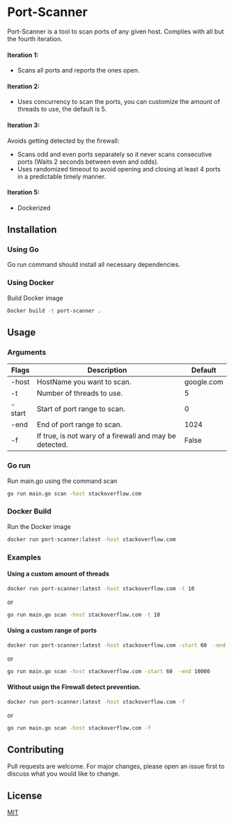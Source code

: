 # Port-Scanner

Port-Scanner is a tool to scan ports of any given host. Complies with all but the fourth iteration.

#### Iteration 1:
 - Scans all ports and reports the ones open.

#### Iteration 2:
 - Uses concurrency to scan the ports, you can customize the amount of threads to use, the default is 5.

#### Iteration 3: 

Avoids getting detected by the firewall:
 - Scans odd and even ports separately so it never scans consecutive ports (Waits 2 seconds between even and odds).
- Uses randomized timeout to avoid opening and closing at least 4 ports in a predictable timely manner.

#### Iteration 5:
 - Dockerized  
 



## Installation
### Using Go
Go run command should install all necessary dependencies.
 
### Using Docker
Build Docker image
```bash
Docker build -t port-scanner .
```

## Usage
### Arguments

| Flags | Description |Default |
| ------ | ------ |------ |
| -host | HostName you want to scan. | google.com|
| -t | Number of threads to use.  | 5 |
| -start | Start of port range to scan.| 0 |
| -end | End of port range to scan.| 1024 |
| -f | If true, is not wary of a firewall and may be detected.| False |


### Go run 
Run main.go using the command scan

```bash
go run main.go scan -host stackoverflow.com
```
### Docker Build 
Run the Docker image
```bash
docker run port-scanner:latest -host stackoverflow.com
```

### Examples
#### Using a custom amount of threads
```bash
docker run port-scanner:latest -host stackoverflow.com -t 10 
```
or 

```bash
go run main.go scan -host stackoverflow.com -t 10
```

#### Using a custom range of ports
```bash
docker run port-scanner:latest -host stackoverflow.com -start 60  -end 10000
```
or 

```bash
go run main.go scan -host stackoverflow.com -start 60  -end 10000
```

#### Without usign the Firewall detect prevention.
```bash
docker run port-scanner:latest -host stackoverflow.com -f
```
or 

```bash
go run main.go scan -host stackoverflow.com -f
```



## Contributing
Pull requests are welcome. For major changes, please open an issue first to discuss what you would like to change.


## License
[MIT](https://choosealicense.com/licenses/mit/)